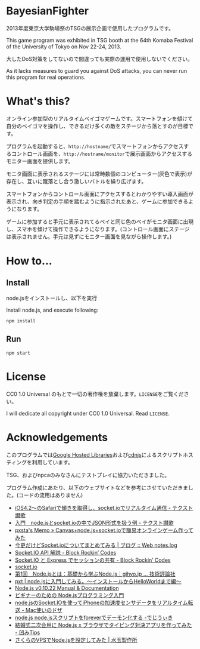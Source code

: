 BayesianFighter
===============

2013年度東京大学駒場祭のTSGの展示企画で使用したプログラムです。

This game program was exhibited in TSG booth at the 64th Komaba Festival of the University of Tokyo on Nov 22-24, 2013.

大したDoS対策をしてないので間違っても実際の運用で使用しないでください。

As it lacks measures to guard you against DoS attacks, you can never run this program for real operations.

# What's this?

オンライン参加型のリアルタイムベイゴマゲームです。スマートフォンを傾けて自分のベイゴマを操作し、できるだけ多くの敵をステージから落とすのが目標です。

プログラムを起動すると、`http://hostname/`でスマートフォンからアクセスするコントロール画面を、`http://hostname/monitor`で展示画面からアクセスするモニター画面を提供します。

モニタ画面に表示されるステージには常時数個のコンピューター(灰色で表示)が存在し、互いに蹴落とし合う激しいバトルを繰り広げます。

スマートフォンからコントロール画面にアクセスするとわかりやすい導入画面が表示され、向き判定の手順を踏むように指示されたあと、ゲームに参加できるようになります。

ゲームに参加すると手元に表示されてるベイと同じ色のベイがモニタ画面に出現し、スマホを傾けて操作できるようになります。(コントロール画面にステージは表示されません。手元は見ずにモニター画面を見ながら操作します。)

# How to...

## Install

node.jsをインストールし、以下を実行

Install node.js, and execute following:

    npm install

## Run

    npm start

# License

CC0 1.0 Universal のもとで一切の著作権を放棄します。`LICENSE`をご覧ください。

I will dedicate all copyright under CC0 1.0 Universal. Read `LICENSE`.

# Acknowledgements

このプログラムでは[Google Hosted Libraries](https://developers.google.com/speed/libraries/)および[cdnjs](http://cdnjs.com/)によるスクリプトホスティングを利用しています。

TSG、およびnpcaのみなさんにテストプレイに協力いただきました。

プログラム作成にあたり、以下のウェブサイトなどを参考にさせていただきました。(コードの流用はありません)

* [iOS4.2〜のSafariで傾きを取得し、socket.ioでリアルタイム通信 - テクスト讃歌](http://noumenon-th.net/text-hymn/2011/02/ios42safarisocketio.php)
* [入門　node.jsとsocket.ioの中でJSON形式を扱う例 - テクスト讃歌](http://noumenon-th.net/text-hymn/2011/02/nodejssocketiojson.php)
* [pxsta's Memo » Canvas+node.js+socket.ioで簡易オンラインゲーム作ってみた](http://www.pxsta.net/blog/?p=3208)
* [今更だけどSocket.ioについてまとめてみる | ブログ :: Web notes.log](http://blog.wnotes.net/blog/article/nodejs-socketio-summary)
* [Socket.IO API 解説 - Block Rockin’ Codes](http://d.hatena.ne.jp/Jxck/20110730/1312042603)
* [Socket.IO と Express でセッションの共有 - Block Rockin’ Codes](http://d.hatena.ne.jp/Jxck/20110809/1312847290)
* [socket.io](https://npmjs.org/package/socket.io)
* [第1回　Node.jsとは：基礎から学ぶNode.js｜gihyo.jp … 技術評論社](http://gihyo.jp/dev/serial/01/nodejs/0001)
* [pxt | node.jsに入門してみる。～インストールからHelloWorldまで編～](http://www.pxt.jp/ja/diary/article/265/index.html)
* [Node.js v0.10.22 Manual & Documentation](http://nodejs.jp/nodejs.org_ja/docs/v0.10/api/)
* [ビギナーのための Node.jsプログラミング入門](http://libro.tuyano.com/index2?id=1115003)
* [node.jsのSocket.IOを使ってiPhoneの加速度センサデータをリアルタイム転送 - Mac使いのドザ](http://d.hatena.ne.jp/tomo-ono/20110530/1306740692)
* [node.js node.jsスクリプトをforeverでデーモン化する -でじうぃき](http://onlineconsultant.jp/pukiwiki/?node.js%20node.js%E3%82%B9%E3%82%AF%E3%83%AA%E3%83%97%E3%83%88%E3%82%92forever%E3%81%A7%E3%83%87%E3%83%BC%E3%83%A2%E3%83%B3%E5%8C%96%E3%81%99%E3%82%8B)
* [結婚式二次会用に Node.js x ブラウザでタイピング対決アプリを作ってみた - 凹みTips](http://d.hatena.ne.jp/hecomi/20131116/1384598882)
* [さくらのVPSでNode.jsを設定してみた | 水玉製作所](http://www.mztm.jp/2013/05/27/sakuranodejs/)